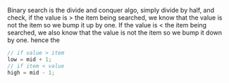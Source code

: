 Binary search is the divide and conquer algo, simply divide by half, and check, if the value is > the item being searched, we know that the value is not the item so we bump it up by one.
If the value is < the item being searched, we also know that the value is not the item so we bump it down by one.
hence the 
```rust
// if value > item
low = mid + 1;
// if item < value
high = mid - 1;
```
